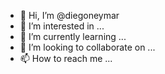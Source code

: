 - 👋 Hi, I’m @diegoneymar
- 👀 I’m interested in ...
- 🌱 I’m currently learning ...
- 💞️ I’m looking to collaborate on ...
- 📫 How to reach me ...

<!---
diegoneymar/diegoneymar is a ✨ special ✨ repository because its `README.md` (this file) appears on your GitHub profile.
You can click the Preview link to take a look at your changes.
--->
